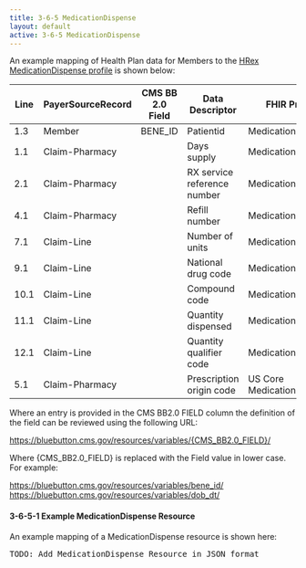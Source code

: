 ```yaml
---
title: 3-6-5 MedicationDispense
layout: default
active: 3-6-5 MedicationDispense
---
```


An example mapping of Health Plan data for Members to the [HRex MedicationDispense profile]() is shown below:

| Line | PayerSourceRecord | CMS BB 2.0 Field | Data Descriptor             | FHIR Profile              | Profile Field                                                          | ValueSet                                                | Notes                          |
|------|-------------------|------------------|-----------------------------|---------------------------|------------------------------------------------------------------------|---------------------------------------------------------|--------------------------------|
| 1.3  | Member            | BENE_ID          | Patientid                   | MedicationDispense        | .subject                                                               |                                                         | Reference(Patient)             |
| 1.1  | Claim-Pharmacy    |                  | Days supply                 | MedicationDispense        | .daysSupply                                                            |                                                         |                                |
| 2.1  | Claim-Pharmacy    |                  | RX service reference number | MedicationDispense        | .identifier                                                            |                                                         |                                |
| 4.1  | Claim-Pharmacy    |                  | Refill number               | MedicationDispense        | .type                                                                  | http://hl7.org/fhir/R4/v3/ActPharmacySupplyType/vs.html | Calculate First Fill or Refill |
| 7.1  | Claim-Line        |                  | Number of units             | MedicationDispense        |                                                                        |                                                         |                                |
| 9.1  | Claim-Line        |                  | National drug code          | MedicationDispense        | .medication.medcationCodeeableConcept                                  |                                                         | SNOMED CT Code                 |
| 10.1 | Claim-Line        |                  | Compound code               | MedicationDispense        | .medication.medcationReference(Medication)                             |                                                         |                                |
| 11.1 | Claim-Line        |                  | Quantity dispensed          | MedicationDispense        | .quantity                                                              |                                                         |                                |
| 12.1 | Claim-Line        |                  | Quantity qualifier code     | MedicationDispense        | .category                                                              |                                                         |                                |
| 5.1  | Claim-Pharmacy    |                  | Prescription origin code    | US Core MedicationRequest | .authorizingPrescription.Reference(MedicationRequest).identifier.value |                                                         |                                |

Where an entry is provided in the CMS BB2.0 FIELD column the definition of the field can be reviewed using the following URL:

https://bluebutton.cms.gov/resources/variables/{CMS_BB2.0_FIELD}/

Where {CMS_BB2.0_FIELD} is replaced with the Field value in lower case. For example:

https://bluebutton.cms.gov/resources/variables/bene_id/
https://bluebutton.cms.gov/resources/variables/dob_dt/

#### 3-6-5-1 Example MedicationDispense Resource

An example mapping of a MedicationDispense resource is shown here:

<pre>
TODO: Add MedicationDispense Resource in JSON format
</pre>




